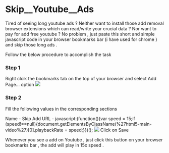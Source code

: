 # Skip__Youtube__Ads
Tired of seeing long youtube ads ?  Neither want to install those add removal browser extensions which can read/write your crucial data ? Nor want to pay for add free youtube ?      No problem , just paste this short and simple javascript code in your browser bookmarks bar (i have used for chrome ) and skip those long ads .


Follow the below procedure to accomplish the task


<h3>Step 1</h3>
Right clcik the bookmarks tab on the top of your browser and select Add Page... option
<img src='images/step1' >

<h3> Step 2 </h3>

Fill the following values in the corresponding sections

Name - Skip Add
URL  - javascript:(function(){var speed = 15;if (speed!==null){document.getElementsByClassName(%27html5-main-video%27)[0].playbackRate = speed;}})();
<img src='images/step2' >
Click on Save 

Whenever you see a add on Youtube , just click this button on your browser bookmarks bar , the add will play in 15x speed .

